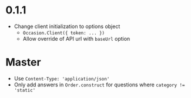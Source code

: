 # 0.1.1

* Change client initialization to options object
  * `Occasion.Client({ token: ... })`
  * Allow override of API url with `baseUrl` option
  
# Master

* Use `Content-Type: 'application/json'`
* Only add answers in `Order.construct` for questions where `category != 'static'`